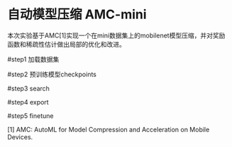 # 自动模型压缩 AMC-mini

本次实验基于AMC[1]实现一个在mini数据集上的mobilenet模型压缩，并对奖励函数和稀疏性估计做出局部的优化和改进。

#step1 加载数据集

#step2 预训练模型checkpoints

#step3 search

#step4 export

#step5 finetune

[1] AMC: AutoML for Model Compression and Acceleration on Mobile Devices.

